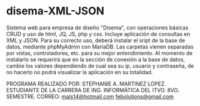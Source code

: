 # disema-XML-JSON

Sistema web para empresa de diseño "Disema", con operaciones básicas CRUD y uso de html, JQ, JS, php y css. Incluye aplicación de consultas en XML y JSON. Para su correcto uso, deberá instalar el sript de la base de datos, mediante phpMyAdmin con MariaDB. Las carpetas vienen separadas por vistas, controladores, etc. para su mejor entendimiento. Al momento de instalarlo se requerirá que en la sección de conexión a la base de datos, cambie los valores dependiendo de cual sea su ip, usuario y contraseña, de no hacerlo no podrá visualizar la aplicación en su totalidad.

PROGRAMA REALIZADO POR: STEPHANIE A. MARTINEZ LOPEZ. ESTUDIANTE DE LA CARRERA DE ING. INFORMÁTICA DEL ITVO. 8VO. SEMESTRE. CORREO: mals14@hotmail.com febolutions@gmail.com

